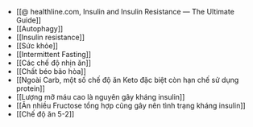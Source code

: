 - [[@ healthline.com, Insulin and Insulin Resistance — The Ultimate Guide]]
- [[Autophagy]]
- [[Insulin resistance]]
- [[Sức khỏe]]
- [[Intermittent Fasting]]
- [[Các chế độ nhịn ăn]]
- [[Chất béo bão hòa]]
- [[Ngoài Carb, một số chế độ ăn Keto đặc biệt còn hạn chế sử dụng protein]]
- [[Lượng mỡ máu cao là nguyên gây kháng insulin]]
- [[Ăn nhiều Fructose tổng hợp cũng gây nên tình trạng kháng insulin]]
- [[Chế độ ăn 5-2]]
